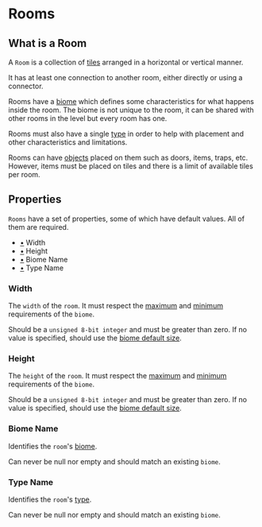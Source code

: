 # Rooms

## What is a Room

A `Room` is a collection of [tiles](tile_definition.md#what-is-a-tile) arranged in a horizontal or vertical manner.

It has at least one connection to another room, either directly or using a connector.

Rooms have a [biome](biome_definition.md#what-is-a-biome) which defines some characteristics for what happens inside the room. The biome is not unique to the room, it can be shared with other rooms in the level but every room has one.

Rooms must also have a single [type](room_type_definition.md#what-is-room-type) in order to help with placement and other characteristics and limitations.

Rooms can have [objects](object_definition.md#what-is-an-object) placed on them such as doors, items, traps, etc.
However, items must be placed on tiles and there is a limit of available tiles per room.

## Properties

`Rooms` have a set of properties, some of which have default values.
All of them are required.

- [•](#width) Width
- [•](#height) Height
- [•](#biome-name) Biome Name
- [•](#type-name) Type Name

### Width

The `width` of the `room`. It must respect the [maximum](biome_definition.md#maximum-room-size) and [minimum](biome_definition.md#minimum-room-size) requirements of the `biome`.

Should be a `unsigned 8-bit integer` and must be greater than zero. If no value is specified, should use the [biome default size](biome_definition.md#minimum-room-size).

### Height

The `height` of the `room`. It must respect the [maximum](biome_definition.md#maximum-room-size) and [minimum](biome_definition.md#minimum-room-size) requirements of the `biome`.

Should be a `unsigned 8-bit integer` and must be greater than zero. If no value is specified, should use the [biome default size](biome_definition.md#minimum-room-size).

### Biome Name

Identifies the `room`'s [biome](biome_definition.md#what-is-a-biome).

Can never be null nor empty and should match an existing `biome`.

### Type Name

Identifies the `room`'s [type](room_type_definition.md#room-types).

Can never be null nor empty and should match an existing `biome`.
